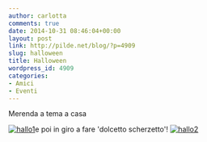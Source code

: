 ```yaml
---
author: carlotta
comments: true
date: 2014-10-31 08:46:04+00:00
layout: post
link: http://pilde.net/blog/?p=4909
slug: halloween
title: Halloween
wordpress_id: 4909
categories:
- Amici
- Eventi
---
```


Merenda a tema a casa

[![hallo1](http://pilde.net/blog/wp-content/uploads/2014/12/hallo1.jpg)](http://pilde.net/blog/wp-content/uploads/2014/12/hallo1.jpg)e poi in giro a fare 'dolcetto scherzetto'! [![hallo2](http://pilde.net/blog/wp-content/uploads/2014/12/hallo2.jpg)](http://pilde.net/blog/wp-content/uploads/2014/12/hallo2.jpg)
